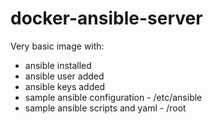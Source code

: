 # docker-ansible-server

Very basic image with:
- ansible installed
- ansible user added
- ansible keys added
- sample ansible configuration - /etc/ansible
- sample ansible scripts and yaml - /root

